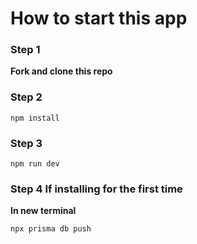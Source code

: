 # How to start this app

### Step 1

**Fork and clone this repo**

### Step 2

```
npm install
```

### Step 3

```
npm run dev
```

### Step 4 If installing for the first time

**In new terminal**

```
npx prisma db push
```
